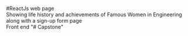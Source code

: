 #ReactJs web page <br /> Showing life history and achievements of Famous Women in Engineering along with a sign-up form page <br />
Front end 
"# Capstone" 

